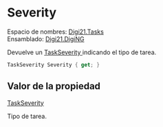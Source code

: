 # Severity

Espacio de nombres: [Digi21.Tasks](../../)  
Ensamblado: [Digi21.DigiNG](../../../)

Devuelve un [TaskSeverity ](../../taskseverity.md)indicando el tipo de tarea.

```csharp
TaskSeverity Severity { get; }
```

## Valor de la propiedad

[TaskSeverity](../../taskseverity.md)

Tipo de tarea.

